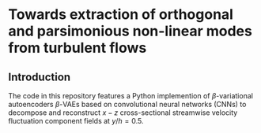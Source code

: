 # Towards extraction of orthogonal and parsimonious non-linear modes from turbulent flows

## Introduction
The code in this repository features a Python implemention of $\beta$-variational autoencoders $\beta$-VAEs based on convolutional neural networks (CNNs) to decompose and reconstruct $x-z$ cross-sectional streamwise velocity fluctuation component fields at $y/h = 0.5$. 




